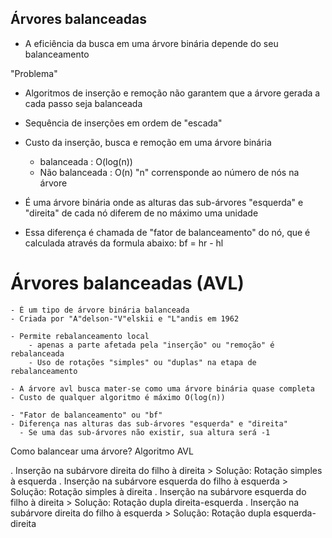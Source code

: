 ## Árvores balanceadas 
- A eficiência da busca em uma árvore binária depende do seu balanceamento

"Problema"
- Algoritmos de inserção e remoção não garantem que a árvore gerada a cada passo seja balanceada 
- Sequência de inserções em ordem de "escada"

- Custo da inserção, busca e remoção em uma árvore binária 
    - balanceada : O(log(n))
    - Não balanceada : O(n)
"n" corrensponde ao número de nós na árvore

- É uma árvore binária onde as alturas das sub-árvores "esquerda" e "direita" de cada nó diferem de no máximo uma unidade

- Essa diferença é chamada de "fator de balanceamento" do nó, que é calculada através da formula abaixo:
    bf = hr - hl

# Árvores balanceadas (AVL)

    - É um tipo de árvore binária balanceada 
    - Criada por "A"delson-"V"elskii e "L"andis em 1962

    - Permite rebalanceamento local
        - apenas a parte afetada pela "inserção" ou "remoção" é rebalanceada
        - Uso de rotações "simples" ou "duplas" na etapa de rebalanceamento

    - A árvore avl busca mater-se como uma árvore binária quase completa
    - Custo de qualquer algoritmo é máximo O(log(n))

    - "Fator de balanceamento" ou "bf" 
    - Diferença nas alturas das sub-árvores "esquerda" e "direita" 
      - Se uma das sub-árvores não existir, sua altura será -1 







  Como balancear uma árvore? Algoritmo AVL

  . Inserção na subárvore direita do filho à direita
    > Solução: Rotação simples à esquerda
  . Inserção na subárvore esquerda do filho à esquerda
    > Solução: Rotação simples à direita
  . Inserção na subárvore esquerda do filho à direita
    > Solução: Rotação dupla direita-esquerda
  . Inserção na subárvore direita do filho à esquerda
    > Solução: Rotação dupla esquerda-direita
  
